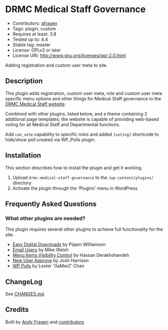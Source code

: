 # DRMC Medical Staff Governance
* Contributors: [afragen](https://github.com/afragen)
* Tags: plugin, custom
* Requires at least: 3.8
* Tested up to: 4.4
* Stable tag: master
* License: GPLv2 or later
* License URI: http://www.gnu.org/licenses/gpl-2.0.html

Adding registration and custom user meta to site. 

## Description

This plugin adds registration, custom user meta, role and custom user meta specific menu options and other things for Medical Staff governance to the [DRMC Medical Staff website](http://drmcmedstaff.org).

Combined with other plugins, listed below, and a theme containing 2 additional page templates; the website is capable of providing web-based voting for all Medical Staff and Departmental functions.

Add `can_vote` capability to specific roles and added `[voting]` shortcode to hide/show poll created via WP_Polls plugin.

## Installation

This section describes how to install the plugin and get it working.

1. Upload `drmc-medical-staff-governance` to the `/wp-content/plugins/` directory
1. Activate the plugin through the 'Plugins' menu in WordPress

## Frequently Asked Questions

### What other plugins are needed?

This plugin requires several other plugins to achieve full functionality for the site.

* [Easy Digital Downloads](http://easydigitaldownloads.com/) by Pippin Williamson
* [Email Users](http://wordpress.org/extend/plugins/email-users/) by Mike Walsh
* [Menu Items Visibility Control](https://wordpress.org/plugins/menu-items-visibility-control/) by Hassan Derakhshandeh
* [New User Approve](http://www.picklewagon.com/wordpress/new-user-approve/) by Josh Harrison
* [WP Polls](http://lesterchan.net/portfolio/programming/php/) by Lester 'GaMerZ' Chan

## ChangeLog

See [CHANGES.md](CHANGES.md).

## Credits

Built by [Andy Fragen](https://github.com/afragen) and [contributors](https://github.com/afragen/drmc-medical-staff-governance/graphs/contributors)
